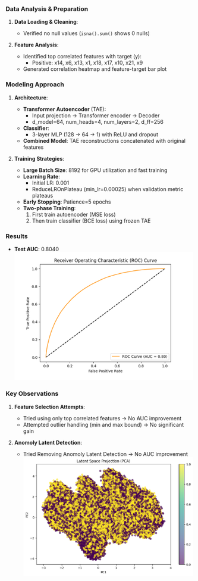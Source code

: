 ### Data Analysis & Preparation
1. **Data Loading & Cleaning**:
   - Verified no null values (`isna().sum()` shows 0 nulls)

2. **Feature Analysis**:
   - Identified top correlated features with target (y):
     - Positive: x14, x6, x13, x1, x18, x17, x10, x21, x9
   - Generated correlation heatmap and feature-target bar plot

### Modeling Approach
1. **Architecture**:
   - **Transformer Autoencoder** (TAE):
     - Input projection → Transformer encoder → Decoder
     - d_model=64, num_heads=4, num_layers=2, d_ff=256
   - **Classifier**:
     - 3-layer MLP (128 → 64 → 1) with ReLU and dropout
   - **Combined Model**: TAE reconstructions concatenated with original features

2. **Training Strategies**:
   - **Large Batch Size**: 8192 for GPU utilization and fast training
   - **Learning Rate**:
     - Initial LR: 0.001
     - ReduceLROnPlateau (min_lr=0.00025) when validation metric plateaus
   - **Early Stopping**: Patience=5 epochs
   - **Two-phase Training**:
     1. First train autoencoder (MSE loss)
     2. Then train classifier (BCE loss) using frozen TAE

### Results
- **Test AUC**: 0.8040 
  ![ROC Curve.png](https://github.com/Abdelrahman10101/CMS/blob/main/Event%20Classification%20with%20Masked%20Transformer%20Autoencoders/ROC%20Curve.png)


### Key Observations
1. **Feature Selection Attempts**:
   - Tried using only top correlated features → No AUC improvement
   - Attempted outlier handling (min and max bound) → No significant gain

2. **Anomoly Latent Detection**:
   - Tried Removing Anomoly Latent Detection → No AUC improvement
     ![Latent Space Projection](https://raw.githubusercontent.com/Abdelrahman10101/CMS/main/Event%20Classification%20with%20Masked%20Transformer%20Autoencoders/Latent%20Space%20Projection.png)

